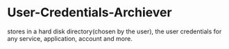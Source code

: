 # User-Credentials-Archiever
stores in a hard disk directory(chosen by the user), the user credentials for any service, application, account and more.
